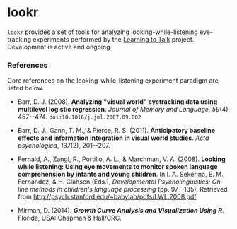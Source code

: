 lookr
=====

`lookr` provides a set of tools for analyzing looking-while-listening eye-tracking experiments performed by the [Learning to Talk](http://learningtotalk.org/) project. Development is active and ongoing.

### References
Core references on the looking-while-listening experiment paradigm are listed below.

* Barr, D. J. (2008). __Analyzing "visual world" eyetracking data using multilevel logistic regression__. _Journal of Memory and Language_, _59_(4), 457--474. `doi:10.1016/j.jml.2007.09.002`

* Barr, D. J., Gann, T. M., & Pierce, R. S. (2011). __Anticipatory baseline effects and information integration in visual world studies__. _Acta psychologica_, _137_(2), 201--207.

* Fernald, A., Zangl, R., Portillo, A. L., & Marchman, V. A. (2008). __Looking while listening: Using eye movements to monitor spoken language comprehension by infants and young children__. In I. A. Sekerina, E. M. Fernández, & H. Clahsen (Eds.), _Developmental Psycholinguistics: On-line methods in children's language processing_ (pp. 97--135). Retrieved from http://psych.stanford.edu/~babylab/pdfs/LWL.2008.pdf

* Mirman, D. (2014). **_Growth Curve Analysis and Visualization Using R_**. Florida, USA: Chapman & Hall/CRC. 
